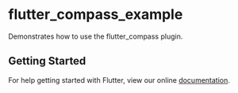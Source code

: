 # flutter_compass_example

Demonstrates how to use the flutter_compass plugin.

## Getting Started

For help getting started with Flutter, view our online
[documentation](https://flutter.io/).
